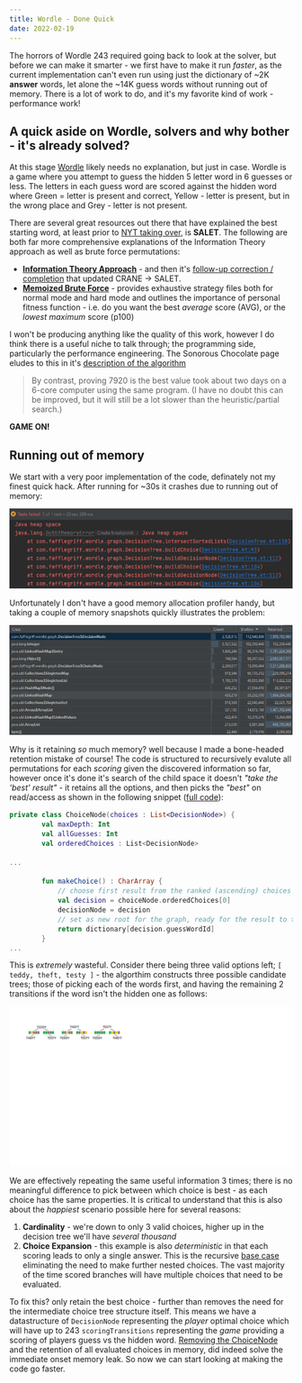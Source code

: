 ```yaml
---
title: Wordle - Done Quick
date: 2022-02-19
---
```

The horrors of Wordle 243 required going back to look at the solver, but before we can make it smarter - we first have to make it run *faster*, as the current implementation can't
even run using just the dictionary of ~2K **answer** words, let alone the ~14K guess words without running out of memory. There is a lot of work to do, and it's my favorite kind of
work - performance work!

## A quick aside on Wordle, solvers and why bother - it's already solved?
At this stage [Wordle](https://www.nytimes.com/games/wordle/index.html) likely needs no explanation, but just in case. Wordle is a game where you attempt to guess the hidden 5 
letter word in 6 guesses or less. The letters in each guess word are scored against the hidden word where Green = letter is present and correct, Yellow - letter is present, but 
in the wrong place and Grey - letter is not present.

There are several great resources out there that have explained the best starting word, at least prior to [NYT taking over](https://www.nytimes.com/2022/01/31/business/media/new-york-times-wordle.html),
is **SALET**. The following are both far more comprehensive explanations of the Information Theory approach as well as brute force permutations:
* [**Information Theory Approach**](https://www.youtube.com/watch?v=v68zYyaEmEA&t=0s) - and then it's [follow-up correction / completion](https://www.youtube.com/watch?v=fRed0Xmc2Wg) that updated CRANE -> SALET.
* [**Memoized Brute Force**](http://sonorouschocolate.com/notes/index.php?title=The_best_strategies_for_Wordle) - provides exhaustive strategy files both for normal mode and hard mode
and outlines the importance of personal fitness function - i.e. do you want the best *average* score (AVG), or the *lowest maximum* score (p100)

I won't be producing anything like the quality of this work, however I do think there is a useful niche to talk through; the programming side, particularly the performance engineering.
The Sonorous Chocolate page eludes to this in it's [description of the algorithm](https://sonorouschocolate.com/notes/index.php?title=The_best_strategies_for_Wordle#Description_of_algorithm)

> By contrast, proving 7920 is the best value took about two days on a 6-core computer using the same program. (I have no doubt this can be improved, but it will still be a lot slower than the heuristic/partial search.)

**GAME ON!**

## Running out of memory
We start with a very poor implementation of the code, definately not my finest quick hack. After running for ~30s it crashes due to running out of memory:

![Tell Tale Out Of Memory Error](https://github.com/TheGrimTiffith/TheGrimTiffith.github.io/blob/main/images/wordle/out-of-memory-error-stack-trace.png?raw=true)

Unfortunately I don't have a good memory allocation profiler handy, but taking a couple of memory snapshots quickly illustrates the problem:

![Large retained memory for choices and decisions](https://github.com/TheGrimTiffith/TheGrimTiffith.github.io/blob/main/images/wordle/retained-memory-profile-prior-to-OOM.png?raw=true)

Why is it retaining *so* much memory? well because I made a bone-headed retention mistake of course! The code is structured to recursively evalute all permutations for each *scoring* given the discovered information so far, however once it's done it's search of the child space it doesn't *"take the 'best' result"* - it retains all the options, and then picks the *"best"* on read/access as shown in the following snippet ([full code](https://github.com/TheGrimTiffith/wordle-tinkering/blob/5c9984c2d5cdfd7187b93b72086a16f58fd0b6d0/src/main/kotlin/com/fafflegriff/wordle/graph/DecisionTree.kt#L141)):

```kotlin
private class ChoiceNode(choices : List<DecisionNode>) {
        val maxDepth: Int
        val allGuesses: Int
        val orderedChoices : List<DecisionNode>

... 

        fun makeChoice() : CharArray {
            // choose first result from the ranked (ascending) choices
            val decision = choiceNode.orderedChoices[0]
            decisionNode = decision
            // set as new root for the graph, ready for the result to transition
            return dictionary[decision.guessWordId]
        }
...
```

This is *extremely* wasteful. Consider there being three valid options left; ``[ teddy, theft, testy ]`` - the algorthim constructs three possible candidate trees; those of picking each of the words first, and having the remaining 2 transitions if the word isn't the hidden one as follows:

![three simple choice graphs](https://github.com/TheGrimTiffith/TheGrimTiffith.github.io/blob/main/images/wordle/three-choices.png?raw=true)

We are effectively repeating the same useful information 3 times; there is no meaningful difference to pick between which choice is best - as each choice has the same properties. It is critical to understand that this is also about the *happiest* scenario possible here for several reasons:
1. **Cardinality** - we're down to only 3 valid choices, higher up in the decision tree we'll have *several thousand*
2. **Choice Expansion** - this example is also *deterministic* in that each scoring leads to only a single answer. This is the recursive [base case](https://en.wikipedia.org/wiki/Recursion#base_case) eliminating the need to make further nested choices. The vast majority of the time scored branches will have multiple choices
that need to be evaluated.

To fix this? only retain the best choice - further than removes the need for the intermediate choice tree structure itself. This means we have a datastructure of ``DecisionNode`` representing the *player* optimal choice which will have up to 243 ``scoringTransitions`` representing the *game* providing a scoring of players guess vs the hidden word. [Removing the ChoiceNode](https://github.com/TheGrimTiffith/wordle-tinkering/commit/32af75ca608851c4ef430b4af4a58aab3d261b05) and the retention of all evaluated choices in memory, did indeed solve the immediate onset memory leak. So now we can start looking at making the code go faster.
